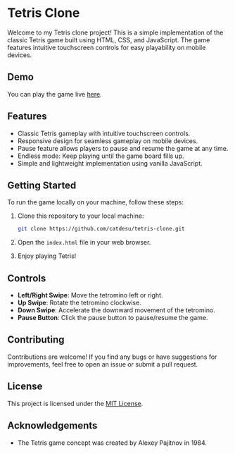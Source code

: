 # Tetris Clone

Welcome to my Tetris clone project! This is a simple implementation of the classic Tetris game built using HTML, CSS, and JavaScript. The game features intuitive touchscreen controls for easy playability on mobile devices.

## Demo

You can play the game live [here](https://noobill.ch/tetris).

## Features

- Classic Tetris gameplay with intuitive touchscreen controls.
- Responsive design for seamless gameplay on mobile devices.
- Pause feature allows players to pause and resume the game at any time.
- Endless mode: Keep playing until the game board fills up.
- Simple and lightweight implementation using vanilla JavaScript.

## Getting Started

To run the game locally on your machine, follow these steps:

1. Clone this repository to your local machine:

    ```bash
    git clone https://github.com/catdesu/tetris-clone.git
    ```

2. Open the `index.html` file in your web browser.

3. Enjoy playing Tetris!

## Controls

- **Left/Right Swipe**: Move the tetromino left or right.
- **Up Swipe**: Rotate the tetromino clockwise.
- **Down Swipe**: Accelerate the downward movement of the tetromino.
- **Pause Button**: Click the pause button to pause/resume the game.

## Contributing

Contributions are welcome! If you find any bugs or have suggestions for improvements, feel free to open an issue or submit a pull request.

## License

This project is licensed under the [MIT License](LICENSE).

## Acknowledgements

- The Tetris game concept was created by Alexey Pajitnov in 1984.
